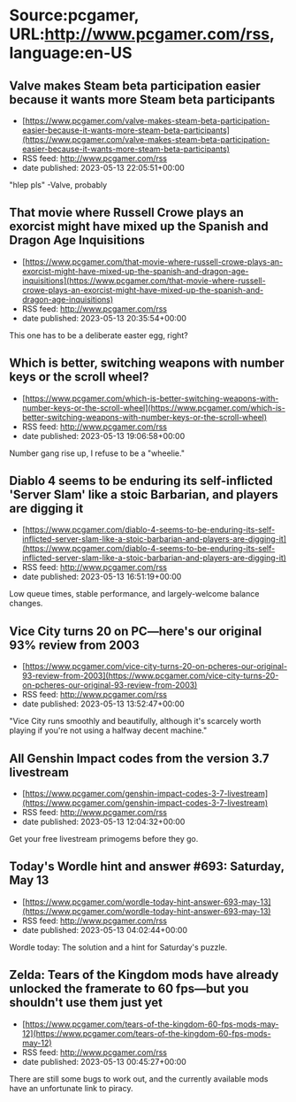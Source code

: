 # Source:pcgamer, URL:http://www.pcgamer.com/rss, language:en-US

## Valve makes Steam beta participation easier because it wants more Steam beta participants
 - [https://www.pcgamer.com/valve-makes-steam-beta-participation-easier-because-it-wants-more-steam-beta-participants](https://www.pcgamer.com/valve-makes-steam-beta-participation-easier-because-it-wants-more-steam-beta-participants)
 - RSS feed: http://www.pcgamer.com/rss
 - date published: 2023-05-13 22:05:51+00:00

"hlep pls" -Valve, probably

## That movie where Russell Crowe plays an exorcist might have mixed up the Spanish and Dragon Age Inquisitions
 - [https://www.pcgamer.com/that-movie-where-russell-crowe-plays-an-exorcist-might-have-mixed-up-the-spanish-and-dragon-age-inquisitions](https://www.pcgamer.com/that-movie-where-russell-crowe-plays-an-exorcist-might-have-mixed-up-the-spanish-and-dragon-age-inquisitions)
 - RSS feed: http://www.pcgamer.com/rss
 - date published: 2023-05-13 20:35:54+00:00

This one has to be a deliberate easter egg, right?

## Which is better, switching weapons with number keys or the scroll wheel?
 - [https://www.pcgamer.com/which-is-better-switching-weapons-with-number-keys-or-the-scroll-wheel](https://www.pcgamer.com/which-is-better-switching-weapons-with-number-keys-or-the-scroll-wheel)
 - RSS feed: http://www.pcgamer.com/rss
 - date published: 2023-05-13 19:06:58+00:00

Number gang rise up, I refuse to be a "wheelie."

## Diablo 4 seems to be enduring its self-inflicted 'Server Slam' like a stoic Barbarian, and players are digging it
 - [https://www.pcgamer.com/diablo-4-seems-to-be-enduring-its-self-inflicted-server-slam-like-a-stoic-barbarian-and-players-are-digging-it](https://www.pcgamer.com/diablo-4-seems-to-be-enduring-its-self-inflicted-server-slam-like-a-stoic-barbarian-and-players-are-digging-it)
 - RSS feed: http://www.pcgamer.com/rss
 - date published: 2023-05-13 16:51:19+00:00

Low queue times, stable performance, and largely-welcome balance changes.

## Vice City turns 20 on PC—here's our original 93% review from 2003
 - [https://www.pcgamer.com/vice-city-turns-20-on-pcheres-our-original-93-review-from-2003](https://www.pcgamer.com/vice-city-turns-20-on-pcheres-our-original-93-review-from-2003)
 - RSS feed: http://www.pcgamer.com/rss
 - date published: 2023-05-13 13:52:47+00:00

"Vice City runs smoothly and beautifully, although it's scarcely worth playing if you're not using a halfway decent machine."

## All Genshin Impact codes from the version 3.7 livestream
 - [https://www.pcgamer.com/genshin-impact-codes-3-7-livestream](https://www.pcgamer.com/genshin-impact-codes-3-7-livestream)
 - RSS feed: http://www.pcgamer.com/rss
 - date published: 2023-05-13 12:04:32+00:00

Get your free livestream primogems before they go.

## Today's Wordle hint and answer #693: Saturday, May 13
 - [https://www.pcgamer.com/wordle-today-hint-answer-693-may-13](https://www.pcgamer.com/wordle-today-hint-answer-693-may-13)
 - RSS feed: http://www.pcgamer.com/rss
 - date published: 2023-05-13 04:02:44+00:00

Wordle today: The solution and a hint for Saturday's puzzle.

## Zelda: Tears of the Kingdom mods have already unlocked the framerate to 60 fps—but you shouldn't use them just yet
 - [https://www.pcgamer.com/tears-of-the-kingdom-60-fps-mods-may-12](https://www.pcgamer.com/tears-of-the-kingdom-60-fps-mods-may-12)
 - RSS feed: http://www.pcgamer.com/rss
 - date published: 2023-05-13 00:45:27+00:00

There are still some bugs to work out, and the currently available mods have an unfortunate link to piracy.

